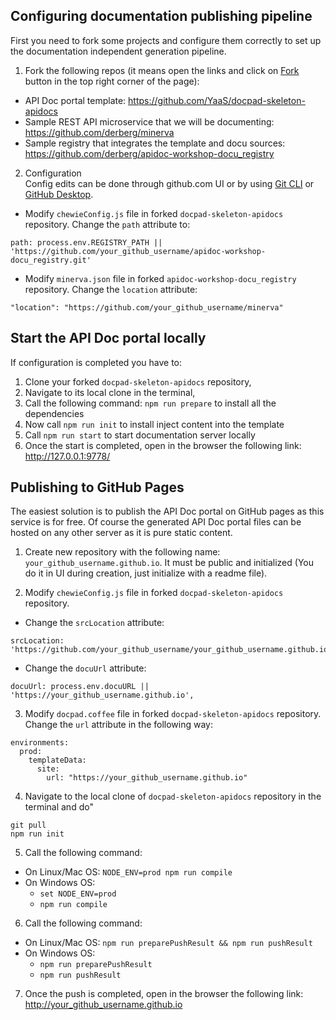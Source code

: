 ## Configuring documentation publishing pipeline

First you need to fork some projects and configure them correctly to set up the documentation independent generation pipeline.

1. Fork the following repos (it means open the links and click on [Fork](https://help.github.com/articles/fork-a-repo/) button in the top right corner of the page):
 - API Doc portal template: https://github.com/YaaS/docpad-skeleton-apidocs
 - Sample REST API microservice that we will be documenting: https://github.com/derberg/minerva
 - Sample registry that integrates the template and docu sources: https://github.com/derberg/apidoc-workshop-docu_registry

2. Configuration <br>
Config edits can be done through github.com UI or by using [Git CLI](https://www.codeschool.com/courses/try-git) or [GitHub Desktop](https://help.github.com/desktop/guides/contributing/cloning-a-repository-from-github-to-github-desktop/).

 - Modify `chewieConfig.js` file in forked `docpad-skeleton-apidocs` repository. Change the `path` attribute to:
 ```
 path: process.env.REGISTRY_PATH || 'https://github.com/your_github_username/apidoc-workshop-docu_registry.git'
 ```
 - Modify `minerva.json` file in forked `apidoc-workshop-docu_registry` repository. Change the `location` attribute:
 ```
 "location": "https://github.com/your_github_username/minerva"
 ```

## Start the API Doc portal locally

If configuration is completed you have to:

1. Clone your forked `docpad-skeleton-apidocs` repository,
2. Navigate to its local clone in the terminal,
3. Call the following command: `npm run prepare` to install all the dependencies
4. Now call `npm run init` to install inject content into the template
5. Call `npm run start` to start documentation server locally
6. Once the start is completed, open in the browser the following link: http://127.0.0.1:9778/

## Publishing to GitHub Pages

The easiest solution is to publish the API Doc portal on GitHub pages as this service is for free. Of course the generated API Doc portal files can be hosted on any other server as it is pure static content.

1. Create new repository with the following name: `your_github_username.github.io`. It must be public and initialized (You do it in UI during creation, just initialize with a readme file).

2. Modify `chewieConfig.js` file in forked `docpad-skeleton-apidocs` repository.

 - Change the `srcLocation` attribute:
 ```
 srcLocation: 'https://github.com/your_github_username/your_github_username.github.io.git',
 ```
 - Change the `docuUrl` attribute:
 ```
 docuUrl: process.env.docuURL || 'https://your_github_username.github.io',
 ```
 
3. Modify `docpad.coffee` file in forked `docpad-skeleton-apidocs` repository. Change the `url` attribute in the following way:

 ```
 environments:
   prod:
     templateData:
       site:
         url: "https://your_github_username.github.io"
 ```
 
4. Navigate to the local clone of `docpad-skeleton-apidocs` repository in the terminal and do"
 ```
 git pull
 npm run init
 ```

5. Call the following command:
 - On Linux/Mac OS: `NODE_ENV=prod npm run compile`
 - On Windows OS: 
    - `set NODE_ENV=prod`
    - `npm run compile`

6. Call the following command: 
 - On Linux/Mac OS: `npm run preparePushResult && npm run pushResult`
 - On Windows OS: 
    - `npm run preparePushResult`
    - `npm run pushResult`

7. Once the push is completed, open in the browser the following link: http://your_github_username.github.io
